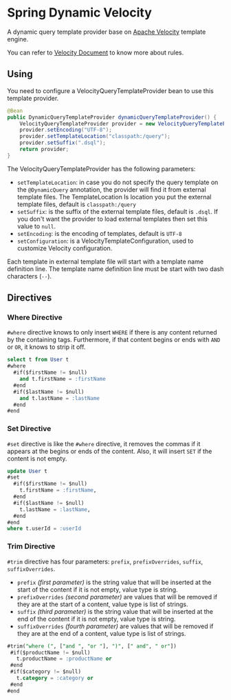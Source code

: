 # Spring Dynamic Velocity

A dynamic query template provider base on [Apache Velocity](https://velocity.apache.org) template engine.

You can refer to [Velocity Document](https://velocity.apache.org/engine/devel/user-guide.html) to know more about rules.

## Using

You need to configure a VelocityQueryTemplateProvider bean to use this template provider.

```java
@Bean
public DynamicQueryTemplateProvider dynamicQueryTemplateProvider() {
    VelocityQueryTemplateProvider provider = new VelocityQueryTemplateProvider();
    provider.setEncoding("UTF-8");
    provider.setTemplateLocation("classpath:/query");
    provider.setSuffix(".dsql");
    return provider;
}
```

The VelocityQueryTemplateProvider has the following parameters:

- `setTemplateLocation`: in case you do not specify the query template on the `@DynamicQuery` annotation, the provider will find it from external template files. The TemplateLocation Is location you put the external template files, default is `classpath:/query`
- `setSuffix`: is the suffix of the external template files, default is `.dsql`. If you don't want the provider to load external templates then set this value to `null`.
- `setEncoding`: is the encoding of templates, default is `UTF-8`
- `setConfiguration`: is a VelocityTemplateConfiguration, used to customize Velocity configuration.

Each template in external template file will start with a template name definition line. The template name definition line must be start with two dash characters (`--`).

## Directives

### Where Directive

`#where` directive knows to only insert `WHERE` if there is any content returned by the containing tags. Furthermore, if that content begins or ends with `AND` or `OR`, it knows to strip it off.

```sql
select t from User t
#where
  #if($firstName != $null)
    and t.firstName = :firstName
  #end
  #if($lastName != $null)
    and t.lastName = :lastName
  #end
#end
```

### Set Directive

`#set` directive is like the `#where` directive, it removes the commas if it appears at the begins or ends of the content. Also, it will insert `SET` if the content is not empty.

```sql
update User t
#set
  #if($firstName != $null)
    t.firstName = :firstName,
  #end
  #if($lastName != $null)
    t.lastName = :lastName,
  #end
#end
where t.userId = :userId
```

### Trim Directive

`#trim` directive has four parameters: `prefix`, `prefixOverrides`, `suffix`, `suffixOverrides`.

- `prefix` _(first parameter)_ is the string value that will be inserted at the start of the content if it is not empty, value type is string.
- `prefixOverrides` _(second parameter)_ are values that will be removed if they are at the start of a content, value type is list of strings.
- `suffix` _(third parameter)_ is the string value that will be inserted at the end of the content if it is not empty, value type is string.
- `suffixOverrides` _(fourth parameter)_ are values that will be removed if they are at the end of a content, value type is list of strings.

 ```sql
#trim("where (", ["and ", "or "], ")", [" and", " or"])
  #if($productName != $null)
    t.productName = :productName or
  #end
  #if($category != $null)
    t.category = :category or
  #end
#end
```
